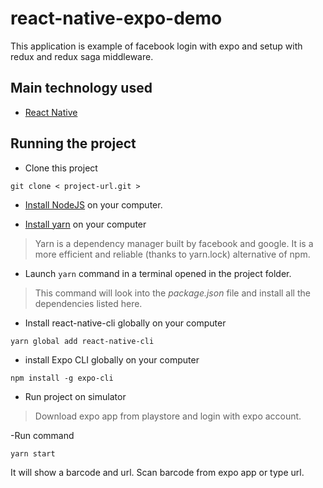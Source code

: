 # react-native-expo-demo
This application is example of facebook login with expo and setup with redux and redux saga middleware.

## Main technology used
- [React Native](https://github.com/facebook/react-native)

## Running the project
- Clone this project
```
git clone < project-url.git >
```

- [Install NodeJS](https://nodejs.org/en/) on your computer.

- [Install yarn](https://yarnpkg.com/en/docs/install) on your computer
> Yarn is a dependency manager built by facebook and google. It is a more efficient and reliable (thanks to yarn.lock) alternative of npm.

- Launch ``` yarn ``` command in a terminal opened in the project folder.
> This command will look into the *package.json* file and install all the dependencies listed here.

- Install react-native-cli globally on your computer
```
yarn global add react-native-cli
```

- install Expo CLI globally on your computer
```
npm install -g expo-cli
```

- Run project on simulator
 > Download expo app from playstore and login with expo account.
 
 -Run command
```
yarn start
```
It will show a barcode and url. Scan barcode from expo app or type url.
